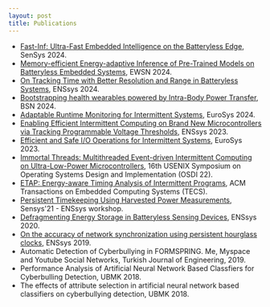 ```yaml
---
layout: post
title: Publications
---
```


<!-- 
<div class="message">
  Howdy! This is an example blog post that shows several types of HTML content supported in this theme.
</div>
-->

<ul>
  <li><a href="https://dl.acm.org/doi/10.1145/3666025.3699335">Fast-Inf: Ultra-Fast Embedded Intelligence on the Batteryless Edge</a>, SenSys 2024. </li> 
  <li><a href="https://ewsn24.tii.ae/">Memory-efficient Energy-adaptive Inference of Pre-Trained Models on Batteryless Embedded Systems</a>, EWSN 2024. </li> 
  <li><a href="https://dl.acm.org/doi/abs/10.1145/3698384.3699617">On Tracking Time with Better Resolution and Range in Batteryless Systems</a>,  ENSsys 2024. </li> 
  <li><a href="https://ieeexplore.ieee.org/abstract/document/10780616">Bootstrapping health wearables powered by Intra-Body Power Transfer</a>, BSN 2024. </li> 
  <li><a href="https://dl.acm.org/doi/abs/10.1145/3627703.3650070">Adaptable Runtime Monitoring for Intermittent Systems</a>, EuroSys 2024. </li> 
  <li><a href="https://dl.acm.org/doi/abs/10.1145/3628353.3628547">Enabling Efficient Intermittent Computing on Brand New Microcontrollers via Tracking Programmable Voltage Thresholds</a>,  ENSsys 2023. </li> 
  <li><a href="https://dl.acm.org/doi/abs/10.1145/3552326.3587435">Efficient and Safe I/O Operations for Intermittent Systems</a>, EuroSys 2023. </li> 
  <li><a href="https://www.usenix.org/conference/osdi22/presentation/yildiz">Immortal Threads: Multithreaded Event-driven Intermittent Computing on Ultra-Low-Power Microcontrollers</a>, 16th USENIX Symposium on Operating Systems Design and Implementation (OSDI 22).</li> 
  <li><a href="https://dl.acm.org/doi/abs/10.1145/3563216">ETAP: Energy-aware Timing Analysis of Intermittent Programs</a>, ACM Transactions on Embedded Computing Systems (TECS).</li> 
  <li><a href="https://dl.acm.org/doi/abs/10.1145/3485730.3493361">Persistent Timekeeping Using Harvested Power Measurements</a>, Sensys'21 - ENSsys workshop.</li> 
  <li><a href="https://dl.acm.org/doi/10.1145/3417308.3430271">Defragmenting Energy Storage in Batteryless Sensing Devices</a>, ENSsys 2020.</li> 
  <li><a href="https://dl.acm.org/doi/10.1145/3362053.3363497">On the accuracy of network synchronization using persistent hourglass clocks</a>, ENSsys 2019.</li> 
  <li>Automatic Detection of Cyberbullying in FORMSPRING. Me, Myspace and Youtube Social Networks, Turkish Journal of Engineering, 2019.</li>
  <li>Performance Analysis of Artificial Neural Network Based Classfiers for Cyberbulling Detection, UBMK 2018.</li>
  <li>The effects of attribute selection in artificial neural network based classifiers on cyberbullying detection, UBMK 2018.</li>
</ul>

